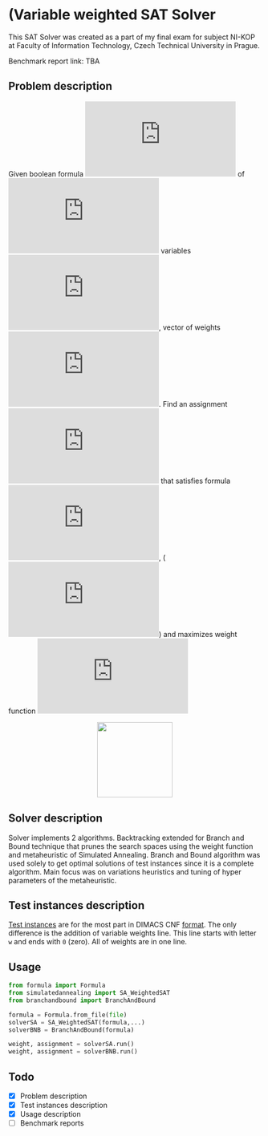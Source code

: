 # (Variable weighted SAT Solver

This SAT Solver was created as a part of my final exam for subject NI-KOP at Faculty of Information Technology, Czech Technical University in Prague.

Benchmark report link: TBA

## Problem description

Given boolean formula ![f](https://latex.codecogs.com/svg.latex?F) of ![n](https://latex.codecogs.com/svg.latex?n) variables ![X](https://latex.codecogs.com/svg.latex?X%20%3D%20%28x_1%2C...%2Cx_n%29), vector of weights ![W](https://latex.codecogs.com/svg.latex?W%20%3D%20%28w_1%2C...%2Cw_n%29). Find an assignment ![Y](https://latex.codecogs.com/svg.latex?Y%20%3D%20%28y_1%2C...%2Cy_n%29) that satisfies formula  ![F](https://latex.codecogs.com/svg.latex?F), (![FYeq1](https://latex.codecogs.com/svg.latex?F%28Y%29%3D1)) and maximizes weight function ![c](https://latex.codecogs.com/svg.latex?c)

<p align="center">
  <img width="150"  src="https://latex.codecogs.com/svg.latex?c%28Y%2CW%29%20%3D%5Csum_%7Bi%3D1%7D%5En%20y_i%20w_i">
</p>

## Solver description

Solver implements 2 algorithms. Backtracking extended for Branch and Bound technique that prunes the search spaces using the weight function and metaheuristic of Simulated Annealing. Branch and Bound algorithm was used solely to get optimal solutions of test instances since it is a complete algorithm. Main focus was on variations heuristics and tuning of hyper parameters of the metaheuristic.

## Test instances description

[Test instances](test/) are for the most part in DIMACS CNF [format](https://people.sc.fsu.edu/~jburkardt/data/cnf/cnf.html). The only difference is the addition of variable weights line. This line starts with letter `w` and ends with `0` (zero). All of weights are in one line.

## Usage

```python
from formula import Formula
from simulatedannealing import SA_WeightedSAT
from branchandbound import BranchAndBound

formula = Formula.from_file(file)
solverSA = SA_WeightedSAT(formula,...)
solverBNB = BranchAndBound(formula)

weight, assignment = solverSA.run()
weight, assignment = solverBNB.run()
```

## Todo

- [x] Problem description
- [x] Test instances description
- [x] Usage description
- [ ] Benchmark reports
